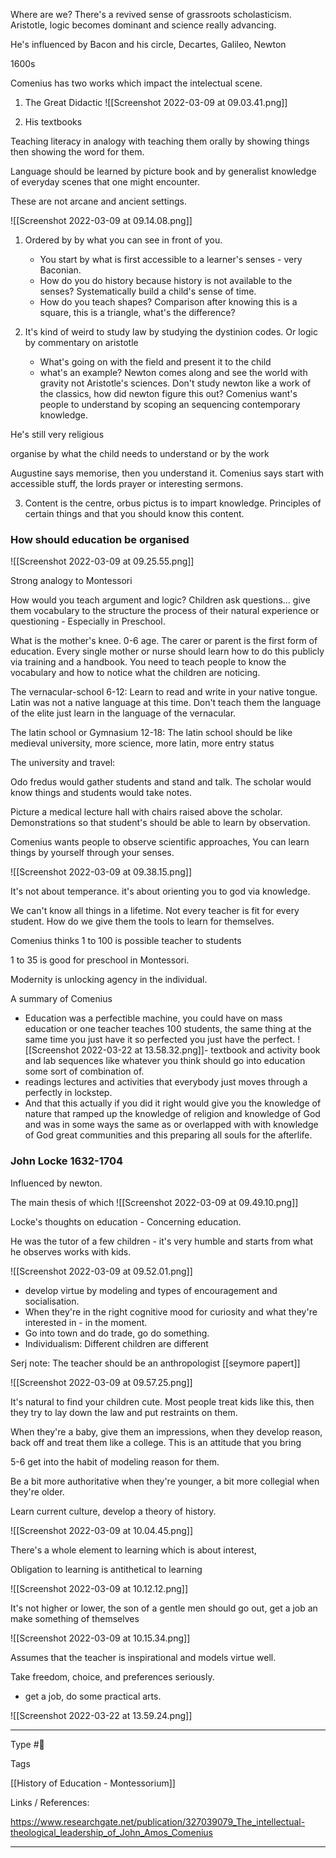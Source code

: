 
Where are we? There's a revived sense of grassroots scholasticism. Aristotle, logic becomes dominant and science really advancing.

He's influenced by Bacon and his circle, Decartes, Galileo, Newton

1600s 



Comenius has two works which impact the intelectual scene.

1. The Great Didactic
![[Screenshot 2022-03-09 at 09.03.41.png]]

2. His textbooks

Teaching literacy in analogy with teaching them orally by showing things then showing the word for them. 

Language should be learned by picture book and by generalist 
knowledge of everyday scenes that one might encounter. 

These are not arcane and ancient settings.

![[Screenshot 2022-03-09 at 09.14.08.png]]
	
1. Ordered by by what you can see in front of you.
	- You start by what is first accessible to a learner's senses - very Baconian. 
	- How do you do history because history is not available to the senses? Systematically build a child's sense of time. 
	- How do you teach shapes? Comparison after knowing this is a square, this is a triangle, what's the difference? 


2. It's kind of weird to study law by studying the dystinion codes. Or logic by commentary on aristotle
	- What's going on with the field and present it to the child
	- what's an example? Newton comes along and see the world with gravity not Aristotle's sciences. Don't study newton like a work of the classics, how did newton figure this out? Comenius want's people to understand by scoping an sequencing contemporary knowledge.

He's still very religious

organise by what the child needs to understand or by the work

Augustine says memorise, then you understand it.
Comenius says start with accessible stuff, the lords prayer or interesting sermons. 

3. Content is the centre, orbus pictus is to impart knowledge. Principles of certain things and that you should know this content. 

### How should education be organised

![[Screenshot 2022-03-09 at 09.25.55.png]]

Strong analogy to Montessori 

How would you teach argument and logic? Children ask questions... give them vocabulary to the structure the process of their natural experience or questioning - Especially in Preschool. 

What is the mother's knee. 0-6 age. The carer or parent is the first form of education. Every single mother or nurse should learn how to do this publicly via training and a handbook. You need to teach people to know the vocabulary and how to notice what the children are noticing. 

The vernacular-school 6-12: Learn to read and write in your native tongue. Latin was not a native language at this time. Don't teach them the language of the elite just learn in the language of the vernacular.

The latin school or Gymnasium 12-18: The latin school should be like medieval university, more science, more latin, more entry status 

The university and travel: 

Odo fredus would gather students and stand and talk. The scholar would know things and students would take notes.

Picture a medical lecture hall with chairs raised above the scholar. Demonstrations so that student's should be able to learn by observation. 

Comenius wants people to observe scientific approaches, You can learn things by yourself through your senses.



![[Screenshot 2022-03-09 at 09.38.15.png]]

It's not about temperance. it's about orienting you to god via knowledge.

We can't know all things in a lifetime. Not every teacher is fit for every student. How do we give them the tools to learn for themselves.

Comenius thinks 1 to 100 is possible teacher to students 

1 to 35 is good for preschool in Montessori.

Modernity is unlocking agency in the individual. 

A summary of Comenius

-   Education was a perfectible machine, you could have on mass education or one teacher teaches 100 students, the same thing at the same time you just have it so perfected you just have the perfect.
![[Screenshot 2022-03-22 at 13.58.32.png]]-   textbook and activity book and lab sequences like whatever you think should go into education some sort of combination of.
-   readings lectures and activities that everybody just moves through a perfectly in lockstep.
- And that this actually if you did it right would give you the knowledge of nature that ramped up the knowledge of religion and knowledge of God and was in some ways the same as or overlapped with with knowledge of God great communities and this preparing all souls for the afterlife.

### John Locke 1632-1704
Influenced by newton.

The main thesis of which 
![[Screenshot 2022-03-09 at 09.49.10.png]]

Locke's thoughts on education - Concerning education.

He was the tutor of a few children - it's very humble and starts from what he observes works with kids.

![[Screenshot 2022-03-09 at 09.52.01.png]]

- develop virtue by modeling and types of encouragement and socialisation. 
- When they're in the right cognitive mood for curiosity and what they're interested in - in the moment.
- Go into town and do trade, go do something. 
- Individualism: Different children are different

Serj note: The teacher should be an anthropologist [[seymore papert]]

![[Screenshot 2022-03-09 at 09.57.25.png]]

It's natural to find your children cute. Most people treat kids like this, then they try to lay down the law and put restraints on them. 

When they're a baby, give them an impressions, when they develop reason, back off and treat them like a college. This is an attitude that you bring 

5-6 get into the habit of modeling reason for them.

Be a bit more authoritative when they're younger, a bit more collegial when they're older.

Learn current culture, develop a theory of history.

![[Screenshot 2022-03-09 at 10.04.45.png]] 

There's a whole element to learning which is about interest, 

Obligation to learning is antithetical to learning

![[Screenshot 2022-03-09 at 10.12.12.png]]

It's not higher or lower, the son of a gentle men should go out, get a job an make something of themselves

![[Screenshot 2022-03-09 at 10.15.34.png]]


Assumes that the teacher is inspirational and models virtue well. 


Take freedom, choice, and preferences seriously.
- get a job, do some practical arts.






![[Screenshot 2022-03-22 at 13.59.24.png]]


---
Type #🌱  

Tags 

[[History of Education - Montessorium]]

Links / References:

https://www.researchgate.net/publication/327039079_The_intellectual-theological_leadership_of_John_Amos_Comenius

---